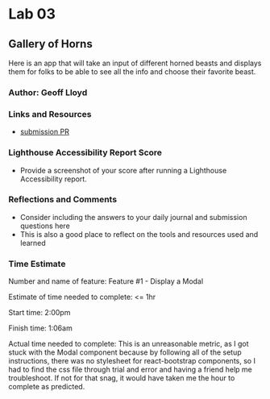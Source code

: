 # Lab 03

## Gallery of Horns

Here is an app that will take an input of different horned beasts and displays them for folks to be able to see all the info and choose their favorite beast.

### Author: Geoff Lloyd

### Links and Resources

* [submission PR](https://github.com/gorfllord/gallery-of-horns/pull/7)

### Lighthouse Accessibility Report Score

* Provide a screenshot of your score after running a Lighthouse Accessibility report.

### Reflections and Comments

* Consider including the answers to your daily journal and submission questions here
* This is also a good place to reflect on the tools and resources used and learned

### Time Estimate

Number and name of feature: Feature #1 - Display a Modal

Estimate of time needed to complete: <= 1hr

Start time: 2:00pm

Finish time: 1:06am

Actual time needed to complete: This is an unreasonable metric, as I got stuck with the Modal component because by following all of the setup instructions, there was no stylesheet for react-bootstrap components, so I had to find the css file through trial and error and having a friend help me troubleshoot. If not for that snag, it would have taken me the hour to complete as predicted.
